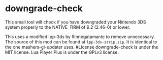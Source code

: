 # downgrade-check
This small tool will check if you have downgraded your Nintendo 3DS system properly to the NATIVE_FIRM of 9.2 (2.46-0) or lower.

This uses a modified lpp-3ds by Rinnegatamante to remove unnecessary. The source of this mod can be found at `lpp-3ds-strip.zip`. It is identical to the one mashers-gl-updater uses.
#License
downgrade-check is under the MIT license. Lua Player Plus is under the GPLv3 license.